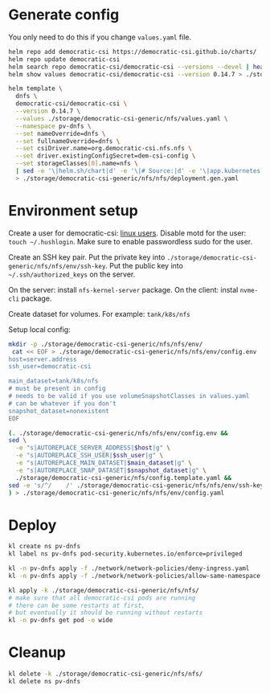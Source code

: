 
# Generate config

You only need to do this if you change `values.yaml` file.

```bash
helm repo add democratic-csi https://democratic-csi.github.io/charts/
helm repo update democratic-csi
helm search repo democratic-csi/democratic-csi --versions --devel | head
helm show values democratic-csi/democratic-csi --version 0.14.7 > ./storage/democratic-csi-generic/default-values.yaml
```

```bash
helm template \
  dnfs \
  democratic-csi/democratic-csi \
  --version 0.14.7 \
  --values ./storage/democratic-csi-generic/nfs/values.yaml \
  --namespace pv-dnfs \
  --set nameOverride=dnfs \
  --set fullnameOverride=dnfs \
  --set csiDriver.name=org.democratic-csi.nfs.nfs \
  --set driver.existingConfigSecret=dem-csi-config \
  --set storageClasses[0].name=nfs \
  | sed -e '\|helm.sh/chart|d' -e '\|# Source:|d' -e '\|app.kubernetes.io/managed-by: Helm|d' -e '\|app.kubernetes.io/instance:|d' \
  > ./storage/democratic-csi-generic/nfs/nfs/deployment.gen.yaml
```

# Environment setup

Create a user for democratic-csi: [linux users](../../../../docs/linux-users.md).
Disable motd for the user: `touch ~/.hushlogin`.
Make sure to enable passwordless sudo for the user.

Create an SSH key pair.
Put the private key into `./storage/democratic-csi-generic/nfs/nfs/env/ssh-key`.
Put the public key into `~/.ssh/authorized_keys` on the server.

On the server: install `nfs-kernel-server` package.
On the client: instal `nvme-cli` package.

Create dataset for volumes.
For example: `tank/k8s/nfs`

Setup local config:

```bash
mkdir -p ./storage/democratic-csi-generic/nfs/nfs/env/
 cat << EOF > ./storage/democratic-csi-generic/nfs/nfs/env/config.env
host=server.address
ssh_user=democratic-csi

main_dataset=tank/k8s/nfs
# must be present in config
# needs to be valid if you use volumeSnapshotClasses in values.yaml
# can be whatever if you don't
snapshot_dataset=nonexistent
EOF

(. ./storage/democratic-csi-generic/nfs/nfs/env/config.env &&
sed \
  -e "s|AUTOREPLACE_SERVER_ADDRESS|$host|g" \
  -e "s|AUTOREPLACE_SSH_USER|$ssh_user|g" \
  -e "s|AUTOREPLACE_MAIN_DATASET|$main_dataset|g" \
  -e "s|AUTOREPLACE_SNAP_DATASET|$snapshot_dataset|g" \
  ./storage/democratic-csi-generic/nfs/config.template.yaml &&
sed -e 's/^/    /' ./storage/democratic-csi-generic/nfs/nfs/env/ssh-key
) > ./storage/democratic-csi-generic/nfs/nfs/env/config.yaml
```

# Deploy

```bash
kl create ns pv-dnfs
kl label ns pv-dnfs pod-security.kubernetes.io/enforce=privileged

kl -n pv-dnfs apply -f ./network/network-policies/deny-ingress.yaml
kl -n pv-dnfs apply -f ./network/network-policies/allow-same-namespace.yaml

kl apply -k ./storage/democratic-csi-generic/nfs/nfs/
# make sure that all democratic-csi pods are running
# there can be some restarts at first,
# but eventually it should be running without restarts
kl -n pv-dnfs get pod -o wide
```

# Cleanup

```bash
kl delete -k ./storage/democratic-csi-generic/nfs/nfs/
kl delete ns pv-dnfs
```
